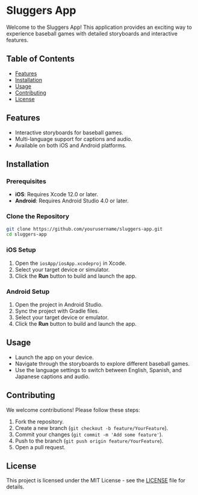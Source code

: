 # Sluggers App

Welcome to the Sluggers App! This application provides an exciting way to experience baseball games with detailed storyboards and interactive features.

## Table of Contents

- [Features](#features)
- [Installation](#installation)
- [Usage](#usage)
- [Contributing](#contributing)
- [License](#license)

## Features

- Interactive storyboards for baseball games.
- Multi-language support for captions and audio.
- Available on both iOS and Android platforms.

## Installation

### Prerequisites

- **iOS**: Requires Xcode 12.0 or later.
- **Android**: Requires Android Studio 4.0 or later.

### Clone the Repository

```bash
git clone https://github.com/yourusername/sluggers-app.git
cd sluggers-app
```

### iOS Setup

1. Open the `iosApp/iosApp.xcodeproj` in Xcode.
2. Select your target device or simulator.
3. Click the **Run** button to build and launch the app.

### Android Setup

1. Open the project in Android Studio.
2. Sync the project with Gradle files.
3. Select your target device or emulator.
4. Click the **Run** button to build and launch the app.

## Usage

- Launch the app on your device.
- Navigate through the storyboards to explore different baseball games.
- Use the language settings to switch between English, Spanish, and Japanese captions and audio.

## Contributing

We welcome contributions! Please follow these steps:

1. Fork the repository.
2. Create a new branch (`git checkout -b feature/YourFeature`).
3. Commit your changes (`git commit -m 'Add some feature'`).
4. Push to the branch (`git push origin feature/YourFeature`).
5. Open a pull request.

## License

This project is licensed under the MIT License - see the [LICENSE](LICENSE) file for details.

